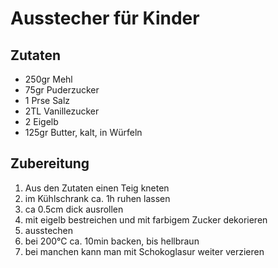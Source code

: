 # Ausstecher für Kinder 
 
## Zutaten
 
- 250gr Mehl
- 75gr Puderzucker
- 1 Prse Salz
- 2TL Vanillezucker
- 2 Eigelb
- 125gr Butter, kalt, in Würfeln

## Zubereitung

1. Aus den Zutaten einen Teig kneten
1. im Kühlschrank ca. 1h ruhen lassen
1. ca 0.5cm dick ausrollen
1. mit eigelb bestreichen und mit farbigem Zucker dekorieren
1. ausstechen
1. bei 200°C ca. 10min backen, bis hellbraun
1. bei manchen kann man mit Schokoglasur weiter verzieren